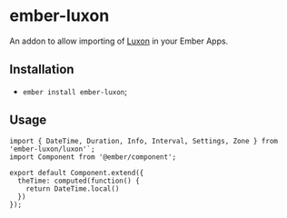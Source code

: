 # ember-luxon

An addon to allow importing of [Luxon](https://moment.github.io/luxon/) in your Ember Apps.

## Installation

* `ember install ember-luxon`;

## Usage

```
import { DateTime, Duration, Info, Interval, Settings, Zone } from 'ember-luxon/luxon'`;
import Component from '@ember/component';

export default Component.extend({
  theTime: computed(function() {
    return DateTime.local()
  })
});
```
